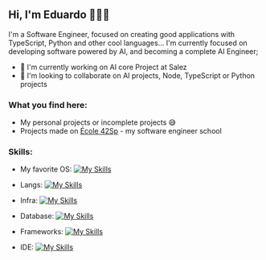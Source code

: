 ## Hi, I'm Eduardo 🧙🏽‍♂️

I'm a Software Engineer, focused on creating good applications with TypeScript, Python and other cool languages... 
I'm currently focused on developing software powered by AI, and becoming a complete AI Engineer;
- 🔭 I'm currently working on AI core Project at Salez
- 👯 I'm looking to collaborate on AI projects, Node, TypeScript or Python projects

### What you find here:

- My personal projects or incomplete projects 😅
- Projects made on [École 42Sp](https://www.42sp.org.br/) - my software engineer school

### Skills:
- My favorite OS: [![My Skills](https://skillicons.dev/icons?i=linux,arch&theme=dark)](https://skillicons.dev)

- Langs: [![My Skills](https://skillicons.dev/icons?i=typescript,javascript,python,c,cpp&theme=dark)](https://skillicons.dev)

- Infra: [![My Skills](https://skillicons.dev/icons?i=aws,docker&theme=dark)](https://skillicons.dev) 

- Database: [![My Skills](https://skillicons.dev/icons?i=postgres&theme=dark)](https://skillicons.dev) 

- Frameworks: [![My Skills](https://skillicons.dev/icons?i=nextjs,svelte,nodejs&theme=dark)](https://skillicons.dev) 

- IDE: [![My Skills](https://skillicons.dev/icons?i=vscode,nvim&theme=dark)](https://skillicons.dev)
